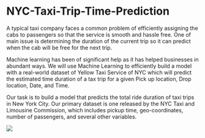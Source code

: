 # NYC-Taxi-Trip-Time-Prediction

A typical taxi company faces a common problem of efficiently assigning the cabs to passengers so that the service is smooth and hassle free. One of main issue is determining the duration of the current trip so it can predict when the cab will be free for the next trip.

Machine learning has been of significant help as it has helped businesses in abundant ways. We will use Machine Learning to efficiently build a model with a real-world dataset of Yellow Taxi Service of NYC which will predict the estimated time duration of a tax trip for a given Pick up location, Drop location, Date, and Time.

Our task is to build a model that predicts the total ride duration of taxi trips in New York City. Our primary dataset is one released by the NYC Taxi and Limousine Commission, which includes pickup time, geo-coordinates, number of passengers, and several other variables.

<img src='https://user-images.githubusercontent.com/67505914/201517334-eb12a7b1-9825-4560-8d83-a653b8bbe735.png' />
